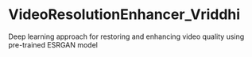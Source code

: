 # VideoResolutionEnhancer_Vriddhi
Deep learning approach for restoring and enhancing video quality using pre-trained ESRGAN model

